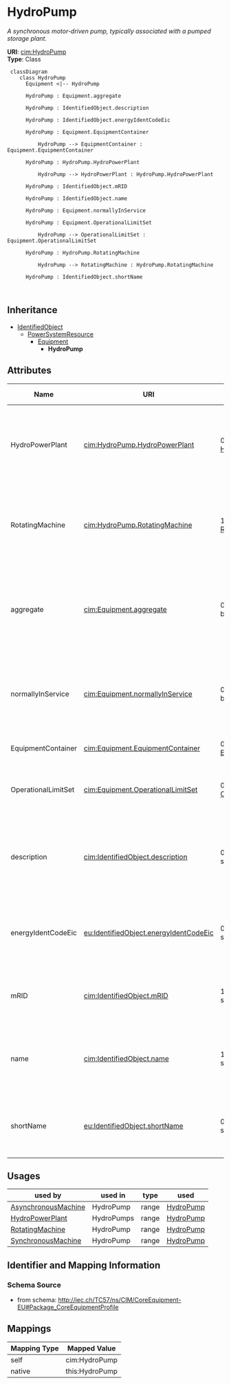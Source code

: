 # HydroPump


_A synchronous motor-driven pump, typically associated with a pumped storage plant._





**URI**: [cim:HydroPump](http://iec.ch/TC57/CIM100#HydroPump)<br />
**Type**: Class




```mermaid
 classDiagram
    class HydroPump
      Equipment <|-- HydroPump
      
      HydroPump : Equipment.aggregate
        
      HydroPump : IdentifiedObject.description
        
      HydroPump : IdentifiedObject.energyIdentCodeEic
        
      HydroPump : Equipment.EquipmentContainer
        
          HydroPump --> EquipmentContainer : Equipment.EquipmentContainer
        
      HydroPump : HydroPump.HydroPowerPlant
        
          HydroPump --> HydroPowerPlant : HydroPump.HydroPowerPlant
        
      HydroPump : IdentifiedObject.mRID
        
      HydroPump : IdentifiedObject.name
        
      HydroPump : Equipment.normallyInService
        
      HydroPump : Equipment.OperationalLimitSet
        
          HydroPump --> OperationalLimitSet : Equipment.OperationalLimitSet
        
      HydroPump : HydroPump.RotatingMachine
        
          HydroPump --> RotatingMachine : HydroPump.RotatingMachine
        
      HydroPump : IdentifiedObject.shortName
        
      
```





## Inheritance
* [IdentifiedObject](IdentifiedObject.md)
    * [PowerSystemResource](PowerSystemResource.md)
        * [Equipment](Equipment.md)
            * **HydroPump**



## Attributes


| Name | URI | Cardinality and Range | Description | Inheritance |
| ---  | --- | --- | --- | --- |
| HydroPowerPlant | [cim:HydroPump.HydroPowerPlant](http://iec.ch/TC57/CIM100#HydroPump.HydroPowerPlant) | 0..1 <br />  [HydroPowerPlant](HydroPowerPlant.md)  | The hydro pump may be a member of a pumped storage plant or a pump for distri... | direct |
| RotatingMachine | [cim:HydroPump.RotatingMachine](http://iec.ch/TC57/CIM100#HydroPump.RotatingMachine) | 1..1 <br />  [RotatingMachine](RotatingMachine.md)  | The synchronous machine drives the turbine which moves the water from a low e... | direct |
| aggregate | [cim:Equipment.aggregate](http://iec.ch/TC57/CIM100#Equipment.aggregate) | 0..1 <br />  boolean  | The aggregate flag provides an alternative way of representing an aggregated ... | [Equipment](Equipment.md) |
| normallyInService | [cim:Equipment.normallyInService](http://iec.ch/TC57/CIM100#Equipment.normallyInService) | 0..1 <br />  boolean  | Specifies the availability of the equipment under normal operating conditions | [Equipment](Equipment.md) |
| EquipmentContainer | [cim:Equipment.EquipmentContainer](http://iec.ch/TC57/CIM100#Equipment.EquipmentContainer) | 0..1 <br />  [EquipmentContainer](EquipmentContainer.md)  | Container of this equipment | [Equipment](Equipment.md) |
| OperationalLimitSet | [cim:Equipment.OperationalLimitSet](http://iec.ch/TC57/CIM100#Equipment.OperationalLimitSet) | 0..* <br />  [OperationalLimitSet](OperationalLimitSet.md)  | The operational limit sets associated with this equipment | [Equipment](Equipment.md) |
| description | [cim:IdentifiedObject.description](http://iec.ch/TC57/CIM100#IdentifiedObject.description) | 0..1 <br />  string  | The description is a free human readable text describing or naming the object | [IdentifiedObject](IdentifiedObject.md) |
| energyIdentCodeEic | [eu:IdentifiedObject.energyIdentCodeEic](http://iec.ch/TC57/CIM100-European#IdentifiedObject.energyIdentCodeEic) | 0..1 <br />  string  | The attribute is used for an exchange of the EIC code (Energy identification ... | [IdentifiedObject](IdentifiedObject.md) |
| mRID | [cim:IdentifiedObject.mRID](http://iec.ch/TC57/CIM100#IdentifiedObject.mRID) | 1..1 <br />  string  | Master resource identifier issued by a model authority | [IdentifiedObject](IdentifiedObject.md) |
| name | [cim:IdentifiedObject.name](http://iec.ch/TC57/CIM100#IdentifiedObject.name) | 1..1 <br />  string  | The name is any free human readable and possibly non unique text naming the o... | [IdentifiedObject](IdentifiedObject.md) |
| shortName | [eu:IdentifiedObject.shortName](http://iec.ch/TC57/CIM100-European#IdentifiedObject.shortName) | 0..1 <br />  string  | The attribute is used for an exchange of a human readable short name with len... | [IdentifiedObject](IdentifiedObject.md) |





## Usages

| used by | used in | type | used |
| ---  | --- | --- | --- |
| [AsynchronousMachine](AsynchronousMachine.md) | HydroPump | range | [HydroPump](HydroPump.md) |
| [HydroPowerPlant](HydroPowerPlant.md) | HydroPumps | range | [HydroPump](HydroPump.md) |
| [RotatingMachine](RotatingMachine.md) | HydroPump | range | [HydroPump](HydroPump.md) |
| [SynchronousMachine](SynchronousMachine.md) | HydroPump | range | [HydroPump](HydroPump.md) |






## Identifier and Mapping Information







### Schema Source


* from schema: http://iec.ch/TC57/ns/CIM/CoreEquipment-EU#Package_CoreEquipmentProfile





## Mappings

| Mapping Type | Mapped Value |
| ---  | ---  |
| self | cim:HydroPump |
| native | this:HydroPump |




